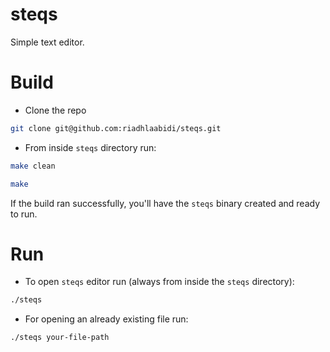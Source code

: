 # steqs
Simple text editor.

# Build

- Clone the repo
```bash
git clone git@github.com:riadhlaabidi/steqs.git
```

- From inside `steqs` directory run:
```bash
make clean

make
```
If the build ran successfully, you'll have the `steqs` binary created and ready to run.

# Run

- To open `steqs` editor run (always from inside the `steqs` directory): 
```bash 
./steqs
```

- For opening an already existing file run:
```bash
./steqs your-file-path
```


